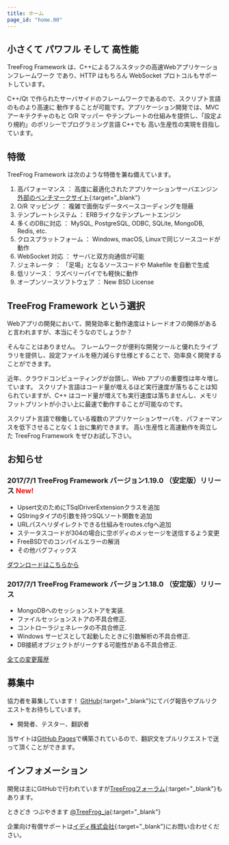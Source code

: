```yaml
---
title: ホーム
page_id: "home.00"
---
```


## 小さくて パワフル そして 高性能

TreeFrog Framework は、C++によるフルスタックの高速Webアプリケーションフレームワーク
であり、HTTP はもちろん WebSocket プロトコルもサポートしています。

C++/Qt で作られたサーバサイドのフレームワークであるので、スクリプト言語のものより高速に
動作することが可能です。アプリケーション開発では、MVC アーキテクチャのもと O/R マッパー
やテンプレートの仕組みを提供し、「設定より規約」のポリシーでプログラミング言語 C++でも
高い生産性の実現を目指しています。


## 特徴

TreeFrog Framework は次のような特徴を兼ね備えています。

  1. 高パフォーマンス ： 高度に最適化されたアプリケーションサーバエンジン  [外部のベンチマークサイト](http://www.techempower.com/benchmarks/){:target="_blank"}
  2. O/R マッピング ： 複雑で面倒なデータベースコーディングを隠蔽
  3. テンプレートシステム ： ERBライクなテンプレートエンジン
  4. 多くのDBに対応 ： MySQL, PostgreSQL, ODBC, SQLite, MongoDB, Redis, etc.
  5. クロスプラットフォーム ： Windows, macOS, Linuxで同じソースコードが動作
  6. WebSocket 対応 ： サーバと双方向通信が可能
  7. ジェネレータ ： 「足場」となるソースコードや Makefile を自動で生成
  8. 低リソース：  ラズベリーパイでも軽快に動作
  9. オープンソースソフトウェア ： New BSD License


## TreeFrog Framework という選択

Webアプリの開発において、開発効率と動作速度はトレードオフの関係があると言われますが、本当にそうなのでしょうか？

そんなことはありません。
フレームワークが便利な開発ツールと優れたライブラリを提供し、設定ファイルを極力減らす仕様とすることで、効率良く開発することができます。

近年、クラウドコンピューティングが台頭し、Web アプリの重要性は年々増しています。 スクリプト言語はコード量が増えるほど実行速度が落ちることは知られていますが、C++ はコード量が増えても実行速度は落ちませんし、メモリフットプリントが小さい上に最速で動作することが可能なのです。

スクリプト言語で稼働している複数のアプリケーションサーバを、パフォーマンスを低下させることなく１台に集約できます。
高い生産性と高速動作を両立した TreeFrog Framework をぜひお試し下さい。


## お知らせ

### 2017/7/1  TreeFrog Framework バージョン1.19.0 （安定版）リリース <span style="color: red;">New!</span>

  - Upsert文のためにTSqlDriverExtensionクラスを追加
  - QStringタイプの引数を持つSQLソート関数を追加
  - URLパスへリダイレクトできる仕組みをroutes.cfgへ追加
  - ステータスコードが304の場合に空ボディのメッセージを送信するよう変更
  - FreeBSDでのコンパイルエラーの解消
  - その他バグフィックス

 [ダウンロードはこちらから](download/)

### 2017/7/1  TreeFrog Framework バージョン1.18.0 （安定版）リリース

 - MongoDBへのセッションストアを実装.
 - ファイルセッションストアの不具合修正.
 - コントローラジェネレータの不具合修正.
 - Windows サービスとして起動したときに引数解析の不具合修正.
 - DB接続オブジェクトがリークする可能性がある不具合修正.

 [全ての変更履歴](https://github.com/treefrogframework/treefrog-framework/blob/master/CHANGELOG.md)


## 募集中

協力者を募集しています！ [GitHub](https://github.com/treefrogframework/treefrog-framework){:target="_blank"}にてバグ報告やプルリクエストをお待ちしています。

 - 開発者、テスター、翻訳者

 当サイトは[GitHub Pages](https://pages.github.com/)で構築されているので、翻訳文をプルリクエストで送って頂くことができます。


## インフォメーション

 開発は主にGitHubで行われていますが[TreeFrogフォーラム](https://groups.google.com/forum/#!forum/treefrogframework){:target="_blank"}もあります。

ときどき つぶやきます [@TreeFrog_ja](https://twitter.com/TreeFrog_ja){:target="_blank"}

企業向け有償サポートは[イディ株式会社](http://www.ideeinc.co.jp/){:target="_blank"}にお問い合わせください。
